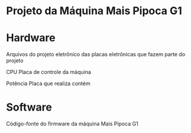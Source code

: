# Projeto da Máquina Mais Pipoca G1

# Hardware
Arquivos do projeto eletrônico das placas eletrônicas
que fazem parte do projeto

CPU
Placa de controle da máquina

Potência
Placa que realiza contém 

# Software
Código-fonte do firmware da máquina Mais Pipoca G1
